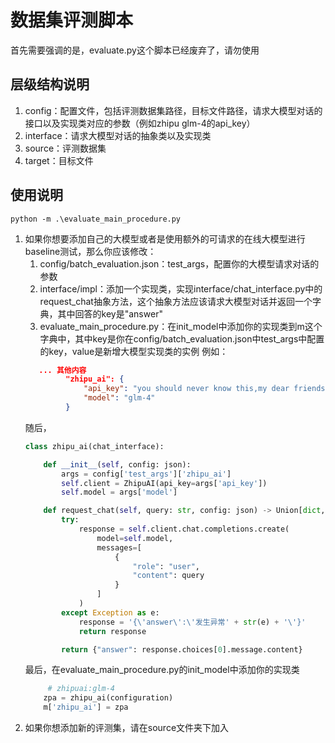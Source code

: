 # 数据集评测脚本
首先需要强调的是，evaluate.py这个脚本已经废弃了，请勿使用

## 层级结构说明
1. config：配置文件，包括评测数据集路径，目标文件路径，请求大模型对话的接口以及实现类对应的参数（例如zhipu glm-4的api_key）
2. interface：请求大模型对话的抽象类以及实现类
3. source：评测数据集
4. target：目标文件

## 使用说明
```commandline
python -m .\evaluate_main_procedure.py
```
1. 如果你想要添加自己的大模型或者是使用额外的可请求的在线大模型进行baseline测试，那么你应该修改：
   1. config/batch_evaluation.json：test_args，配置你的大模型请求对话的参数
   2. interface/impl：添加一个实现类，实现interface/chat_interface.py中的request_chat抽象方法，这个抽象方法应该请求大模型对话并返回一个字典，其中回答的key是"answer"
   3. evaluate_main_procedure.py：在init_model中添加你的实现类到m这个字典中，其中key是你在config/batch_evaluation.json中test_args中配置的key，value是新增大模型实现类的实例
   例如：
   ```json
      ... 其他内容
            "zhipu_ai": {
                "api_key": "you should never know this,my dear friends,use your own api keys",
                "model": "glm-4"
            }
    ```
   随后，
    ```python
    class zhipu_ai(chat_interface):

        def __init__(self, config: json):
            args = config['test_args']['zhipu_ai']
            self.client = ZhipuAI(api_key=args['api_key'])
            self.model = args['model']
    
        def request_chat(self, query: str, config: json) -> Union[dict, json]:
            try:
                response = self.client.chat.completions.create(
                    model=self.model,
                    messages=[
                        {
                            "role": "user",
                            "content": query
                        }
                    ]
                )
            except Exception as e:
                response = '{\'answer\':\'发生异常' + str(e) + '\'}'
                return response
    
            return {"answer": response.choices[0].message.content}
    ```
    最后，在evaluate_main_procedure.py的init_model中添加你的实现类
   ```python
        # zhipuai:glm-4
       zpa = zhipu_ai(configuration)
       m['zhipu_ai'] = zpa
   ```
2. 如果你想添加新的评测集，请在source文件夹下加入
